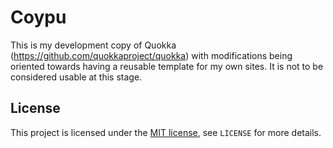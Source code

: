 

Coypu
===============================================

This is my development copy of Quokka (https://github.com/quokkaproject/quokka) with modifications being oriented towards having a reusable template for my own sites. It is not to be considered usable at this stage.


## License
This project is licensed under the [MIT license](http://opensource.org/licenses/MIT), see `LICENSE` for more details.
